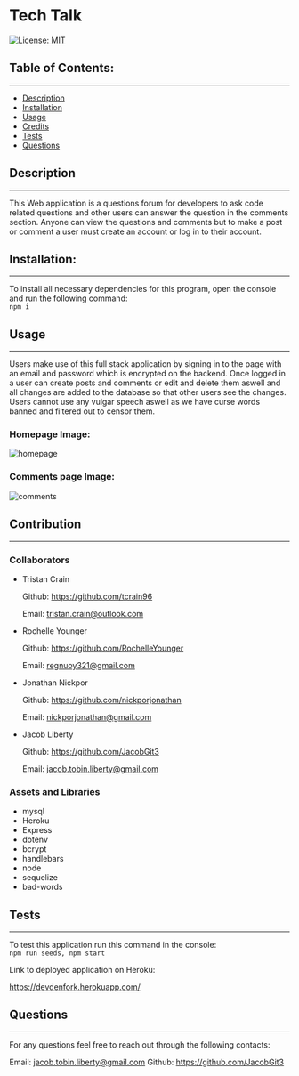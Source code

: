   # Tech Talk
  [![License: MIT](https://img.shields.io/badge/License-MIT-yellow.svg)](https://opensource.org/licenses/MIT)

  ## Table of Contents:

  ---
  * [Description](#description)
  * [Installation](#installation)  
  * [Usage](#usage)  
  * [Credits](#credits)    
  * [Tests](#tests)  
  * [Questions](#questions)  

  ## Description

  ---
  This Web application is a questions forum for developers to ask code related questions and other users can answer the question in the comments section. Anyone can view the questions and comments but to make a post or comment a user must create an account or log in to their account.

  ## Installation:

  ---
  To install all necessary dependencies for this program,
  open the console and run the following command:  
  ```npm i```

  ## Usage

  ---
  Users make use of this full stack application by signing in to the page with an email and password which is encrypted on the backend. Once logged in a user can create posts and comments or edit and delete them aswell and all changes are added to the database so that other users see the changes. Users cannot use any vulgar speech aswell as we have curse words banned and filtered out to censor them.

  ### Homepage Image:
  ![homepage](public/images/homepage.png)
  ### Comments page Image:
  ![comments](public/images/comments.png)

  ## Contribution

  ---
  ### Collaborators
  - Tristan Crain

    Github: https://github.com/tcrain96

    Email: tristan.crain@outlook.com

  - Rochelle Younger

    Github: https://github.com/RochelleYounger

    Email: regnuoy321@gmail.com

  - Jonathan Nickpor

    Github: https://github.com/nickporjonathan

    Email: nickporjonathan@gmail.com

  - Jacob Liberty

    Github: https://github.com/JacobGit3

    Email: jacob.tobin.liberty@gmail.com

  ### Assets and Libraries
  - mysql
  - Heroku
  - Express
  - dotenv
  - bcrypt
  - handlebars
  - node
  - sequelize
  - bad-words

  ## Tests

  ---
  To test this application run this command in the console:  
  ```npm run seeds, npm start```
  
  Link to deployed application on Heroku:

  https://devdenfork.herokuapp.com/

  ## Questions

  ---
  For any questions feel free to reach out through the following contacts:  

  Email: jacob.tobin.liberty@gmail.com
  Github: https://github.com/JacobGit3 
